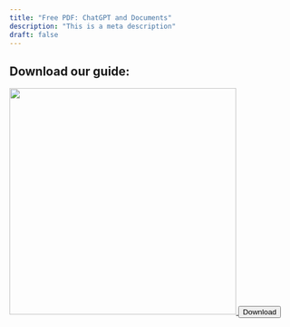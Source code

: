 ```yaml
---
title: "Free PDF: ChatGPT and Documents"
description: "This is a meta description"
draft: false
---
```


## Download our guide:

<a href="/files/Guide%20Documents%20%26%20ChatGPT.pdf" download>
<img src="/images/cover-pdf.png" width="400px" />
<button class="btn btn-primary">Download</button>
</a>